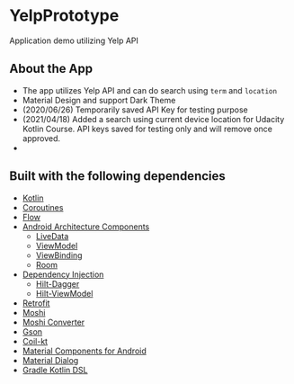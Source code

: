 # YelpPrototype
Application demo utilizing Yelp API

## About the App

- The app utilizes Yelp API and can do search using `term` and `location`
- Material Design and support Dark Theme
- (2020/06/26) Temporarily saved API Key for testing purpose
- (2021/04/18) Added a search using current device location for Udacity Kotlin Course. API keys saved for testing only and will remove once approved.
- 
## Built with the following dependencies
- [Kotlin](https://kotlinlang.org/)
- [Coroutines](https://kotlinlang.org/docs/reference/coroutines-overview.html)
- [Flow](https://kotlin.github.io/kotlinx.coroutines/kotlinx-coroutines-core/kotlinx.coroutines.flow/-flow/)
- [Android Architecture Components](https://developer.android.com/topic/libraries/architecture) 
  - [LiveData](https://developer.android.com/topic/libraries/architecture/livedata) 
  - [ViewModel](https://developer.android.com/topic/libraries/architecture/viewmodel) 
  - [ViewBinding](https://developer.android.com/topic/libraries/view-binding)
  - [Room](https://developer.android.com/topic/libraries/architecture/room)
- [Dependency Injection](https://developer.android.com/training/dependency-injection)
  - [Hilt-Dagger](https://dagger.dev/hilt/)
  - [Hilt-ViewModel](https://developer.android.com/training/dependency-injection/hilt-jetpack)
- [Retrofit](https://square.github.io/retrofit/)
- [Moshi](https://github.com/square/moshi)
- [Moshi Converter](https://github.com/square/retrofit/tree/master/retrofit-converters/moshi)
- [Gson](https://github.com/google/gson)
- [Coil-kt](https://coil-kt.github.io/coil/)
- [Material Components for Android](https://github.com/material-components/material-components-android) 
- [Material Dialog](https://github.com/afollestad/material-dialogs)
- [Gradle Kotlin DSL](https://docs.gradle.org/current/userguide/kotlin_dsl.html)
